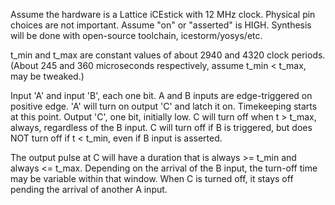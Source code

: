 
Assume the hardware is a Lattice iCEstick with 12 MHz clock.
Physical pin choices are not important. Assume "on" or "asserted" is HIGH.
Synthesis will be done with open-source toolchain, icestorm/yosys/etc.

t_min and t_max are constant values of about 2940 and 4320 clock periods.
(About 245 and 360 microseconds respectively, assume t_min < t_max, may be tweaked.)

Input 'A' and input 'B', each one bit. A and B inputs are edge-triggered on positive edge.
'A' will turn on output 'C' and latch it on. Timekeeping starts at this point.
Output 'C', one bit, initially low. C will turn off when t > t_max, always, regardless of the B input.
C will turn off if B is triggered, but does NOT turn off if t < t_min, even if B input is asserted.

The output pulse at C will have a duration that is always >= t_min and always <= t_max.
Depending on the arrival of the B input, the turn-off time may be variable within that window.
When C is turned off, it stays off pending the arrival of another A input.